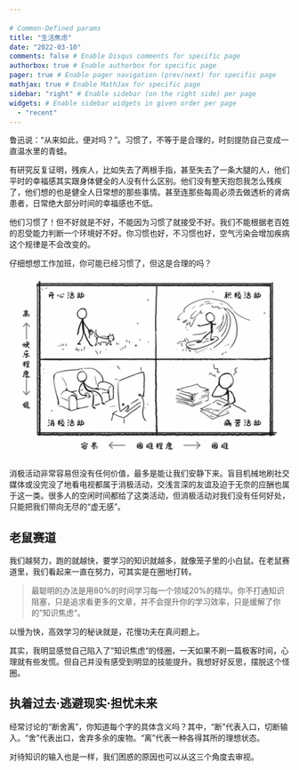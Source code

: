 ```yaml
---

# Common-Defined params
title: "生活焦虑"
date: "2022-03-10"
comments: false # Enable Disqus comments for specific page
authorbox: true # Enable authorbox for specific page
pager: true # Enable pager navigation (prev/next) for specific page
mathjax: true # Enable MathJax for specific page
sidebar: "right" # Enable sidebar (on the right side) per page
widgets: # Enable sidebar widgets in given order per page
  - "recent"
---
```


鲁迅说：“从来如此，便对吗？”。习惯了，不等于是合理的，时刻提防自己变成一直温水里的青蛙。

有研究反复证明，残疾人，比如失去了两根手指，甚至失去了一条大腿的人，他们平时的幸福感其实跟身体健全的人没有什么区别。他们没有整天抱怨我怎么残疾了，他们想的也是健全人日常想的那些事情。甚至连那些每周必须去做透析的肾病患者，日常绝大部分时间的幸福感也不低。

他们习惯了！但不好就是不好，不能因为习惯了就接受不好。我们不能根据老百姓的忍受能力判断一个环境好不好。你习惯也好，不习惯也好，空气污染会增加疾病这个规律是不会改变的。

仔细想想工作加班，你可能已经习惯了，但这是合理的吗？

![运动模式](./images/model.png)

消极活动非常容易但没有任何价值，最多是能让我们安静下来。盲目机械地刷社交媒体或没完没了地看电视都属于消极活动，交浅言深的友谊及迫于无奈的应酬也属于这一类。很多人的空闲时间都给了这类活动，但消极活动对我们没有任何好处，只能把我们带向无尽的“虚无感”。

## 老鼠赛道

我们越努力，跑的就越快，要学习的知识就越多，就像笼子里的小白鼠。在老鼠赛道里，我们看起来一直在努力，可其实是在圈地打转。

> 最聪明的办法是用80%的时间学习每一个领域20%的精华。你不打通知识阻塞，只是追求看更多的文章，并不会提升你的学习效率，只是缓解了你的”知识焦虑“。

以慢为快，高效学习的秘诀就是，花慢功夫在真问题上。

其实，我明显感觉自己陷入了”知识焦虑“的怪圈，一天如果不刷一篇极客时间，心理就有些发慌。但自己并没有感受到明显的技能提升。我想好好反思，摆脱这个怪圈。

## 执着过去·逃避现实·担忧未来

经常讨论的“断舍离”，你知道每个字的具体含义吗？其中，“断”代表入口，切断输入。“舍”代表出口，舍弃多余的废物。“离”代表一种各得其所的理想状态。

对待知识的输入也是一样，我们困惑的原因也可以从这三个角度去审视。